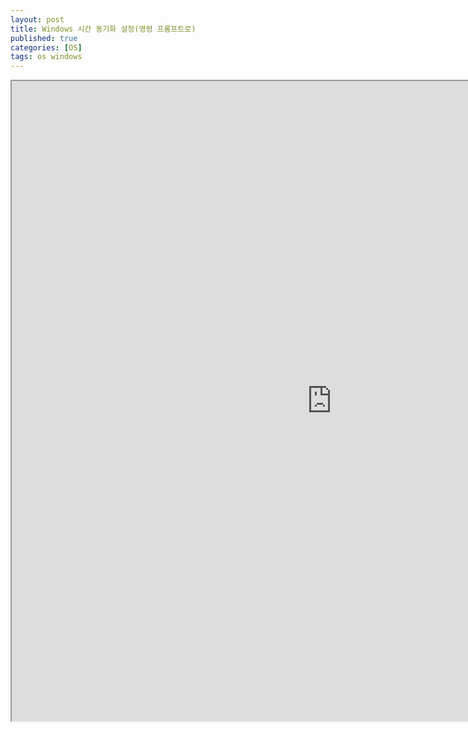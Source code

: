 ```yaml
---
layout: post
title: Windows 시간 동기화 설정(명령 프롬프트로)
published: true
categories: [OS]
tags: os windows
---
```

<iframe width="1024" height="1024" src="https://docs.google.com/document/d/e/2PACX-1vSp8c094Em7LVUuhQi6qXfiQ5WXp2zhIZh3-1I0ednSodLhJCj4gM6Xg5vpz6q8OL0qRDpc5TzTBxtq/pub?embedded=true"></iframe>  
    
